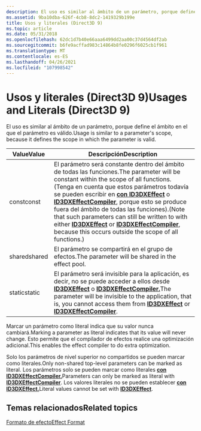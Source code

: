 ```yaml
---
description: El uso es similar al ámbito de un parámetro, porque define el ámbito en el que el parámetro es válido.
ms.assetid: 9ba10dba-626f-4cb8-8dc2-1419329b199e
title: Usos y literales (Direct3D 9)
ms.topic: article
ms.date: 05/31/2018
ms.openlocfilehash: 62dc1d7b40e66aaa6499dd2aa00c37d4564df2ab
ms.sourcegitcommit: b6fe9acffad983c14864b8fe0296f6025cb1f961
ms.translationtype: MT
ms.contentlocale: es-ES
ms.lasthandoff: 04/26/2021
ms.locfileid: "107998542"
---
```

# <a name="usages-and-literals-direct3d-9"></a><span data-ttu-id="facc9-103">Usos y literales (Direct3D 9)</span><span class="sxs-lookup"><span data-stu-id="facc9-103">Usages and Literals (Direct3D 9)</span></span>

<span data-ttu-id="facc9-104">El uso es similar al ámbito de un parámetro, porque define el ámbito en el que el parámetro es válido.</span><span class="sxs-lookup"><span data-stu-id="facc9-104">Usage is similar to a parameter's scope, because it defines the scope in which the parameter is valid.</span></span>



| <span data-ttu-id="facc9-105">Value</span><span class="sxs-lookup"><span data-stu-id="facc9-105">Value</span></span>  | <span data-ttu-id="facc9-106">Descripción</span><span class="sxs-lookup"><span data-stu-id="facc9-106">Description</span></span>                                                                                                                                                                                                                                                                         |
|--------|-------------------------------------------------------------------------------------------------------------------------------------------------------------------------------------------------------------------------------------------------------------------------------------|
| <span data-ttu-id="facc9-107">const</span><span class="sxs-lookup"><span data-stu-id="facc9-107">const</span></span>  | <span data-ttu-id="facc9-108">El parámetro será constante dentro del ámbito de todas las funciones.</span><span class="sxs-lookup"><span data-stu-id="facc9-108">The parameter will be constant within the scope of all functions.</span></span> <span data-ttu-id="facc9-109">(Tenga en cuenta que estos parámetros todavía se pueden escribir en [**con ID3DXEffect**](id3dxeffect.md) o [**ID3DXEffectCompiler**](id3dxeffectcompiler.md), porque esto se produce fuera del ámbito de todas las funciones).</span><span class="sxs-lookup"><span data-stu-id="facc9-109">(Note that such parameters can still be written to with either [**ID3DXEffect**](id3dxeffect.md) or [**ID3DXEffectCompiler**](id3dxeffectcompiler.md), because this occurs outside the scope of all functions.)</span></span> |
| <span data-ttu-id="facc9-110">shared</span><span class="sxs-lookup"><span data-stu-id="facc9-110">shared</span></span> | <span data-ttu-id="facc9-111">El parámetro se compartirá en el grupo de efectos.</span><span class="sxs-lookup"><span data-stu-id="facc9-111">The parameter will be shared in the effect pool.</span></span>                                                                                                                                                                                                                                    |
| <span data-ttu-id="facc9-112">static</span><span class="sxs-lookup"><span data-stu-id="facc9-112">static</span></span> | <span data-ttu-id="facc9-113">El parámetro será invisible para la aplicación, es decir, no se puede acceder a ellos desde [**ID3DXEffect**](id3dxeffect.md) o [**ID3DXEffectCompiler.**](id3dxeffectcompiler.md)</span><span class="sxs-lookup"><span data-stu-id="facc9-113">The parameter will be invisible to the application, that is, you cannot access them from [**ID3DXEffect**](id3dxeffect.md) or [**ID3DXEffectCompiler**](id3dxeffectcompiler.md).</span></span>                                                                                                  |



 

<span data-ttu-id="facc9-114">Marcar un parámetro como literal indica que su valor nunca cambiará.</span><span class="sxs-lookup"><span data-stu-id="facc9-114">Marking a parameter as literal indicates that its value will never change.</span></span> <span data-ttu-id="facc9-115">Esto permite que el compilador de efectos realice una optimización adicional.</span><span class="sxs-lookup"><span data-stu-id="facc9-115">This enables the effect compiler to do extra optimization.</span></span>

<span data-ttu-id="facc9-116">Solo los parámetros de nivel superior no compartidos se pueden marcar como literales.</span><span class="sxs-lookup"><span data-stu-id="facc9-116">Only non-shared top-level parameters can be marked as literal.</span></span> <span data-ttu-id="facc9-117">Los parámetros solo se pueden marcar como literales [**con ID3DXEffectCompiler.**](id3dxeffectcompiler.md)</span><span class="sxs-lookup"><span data-stu-id="facc9-117">Parameters can only be marked as literal with [**ID3DXEffectCompiler**](id3dxeffectcompiler.md).</span></span> <span data-ttu-id="facc9-118">Los valores literales no se pueden establecer [**con ID3DXEffect.**](id3dxeffect.md)</span><span class="sxs-lookup"><span data-stu-id="facc9-118">Literal values cannot be set with [**ID3DXEffect**](id3dxeffect.md).</span></span>

## <a name="related-topics"></a><span data-ttu-id="facc9-119">Temas relacionados</span><span class="sxs-lookup"><span data-stu-id="facc9-119">Related topics</span></span>

<dl> <dt>

[<span data-ttu-id="facc9-120">Formato de efecto</span><span class="sxs-lookup"><span data-stu-id="facc9-120">Effect Format</span></span>](dx9-graphics-reference-effects-file-format.md)
</dt> </dl>

 

 



